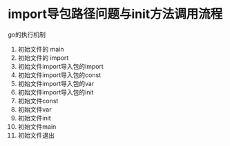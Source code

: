# import导包路径问题与init方法调用流程

go的执行机制

1. 初始文件的 main
2. 初始文件的 import
3. 初始文件import导入包的import
4. 初始文件import导入包的const
5. 初始文件import导入包的var
6. 初始文件import导入包的init
7. 初始文件const
8. 初始文件var
9. 初始文件init
10. 初始文件main
11. 初始文件退出

